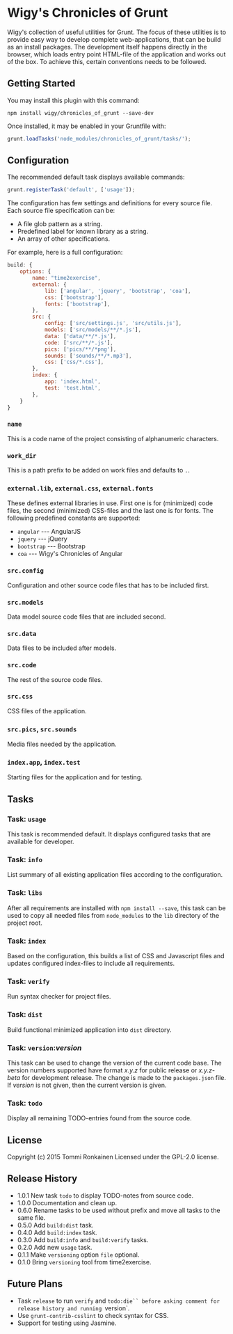 # Wigy's Chronicles of Grunt

Wigy's collection of useful utilities for Grunt. The focus of these utilities
is to provide easy way to develop complete web-applications, that can be build
as an install packages. The development itself happens directly in the browser,
which loads entry point HTML-file of the application and works out of the box.
To achieve this, certain conventions needs to be followed.

## Getting Started

You may install this plugin with this command:
```shell
npm install wigy/chronicles_of_grunt --save-dev
```

Once installed, it may be enabled in your Gruntfile with:
```js
grunt.loadTasks('node_modules/chronicles_of_grunt/tasks/');
```

## Configuration

The recommended default task displays available commands:
```js
grunt.registerTask('default', ['usage']);
```

The configuration has few settings and definitions for every source file. Each
source file specification can be:

* A file glob pattern as a string.
* Predefined label for known library as a string.
* An array of other specifications.

For example, here is a full configuration:
```js
build: {
	options: {
		name: "time2exercise",
		external: {
			lib: ['angular', 'jquery', 'bootstrap', 'coa'],
			css: ['bootstrap'],
			fonts: ['bootstrap'],
		},
		src: {
			config: ['src/settings.js', 'src/utils.js'],
			models: ['src/models/**/*.js'],
			data: ['data/**/*.js'],
			code: ['src/**/*.js'],
			pics: ['pics/**/*png'],
			sounds: ['sounds/**/*.mp3'],
			css: ['css/*.css'],
		},
		index: {
			app: 'index.html',
			test: 'test.html',
		},
	}
}
```

### `name`
This is a code name of the project consisting of alphanumeric characters.

### `work_dir`
This is a path prefix to be added on work files and defaults to `.`.

### `external.lib`, `external.css`, `external.fonts`
These defines external libraries in use. First one is for (minimized) code files,
the second (minimized) CSS-files and the last one is for fonts. The following
predefined constants are supported:
* `angular` --- AngularJS
* `jquery` --- jQuery
* `bootstrap` --- Bootstrap
* `coa` --- Wigy's Chronicles of Angular

### `src.config`
Configuration and other source code files that has to be included first.

### `src.models`
Data model source code files that are included second.

### `src.data`
Data files to be included after models.

### `src.code`
The rest of the source code files.

### `src.css`
CSS files of the application.

### `src.pics`, `src.sounds`
Media files needed by the application.

### `index.app`, `index.test`
Starting files for the application and for testing.

## Tasks

### Task: `usage`

This task is recommended default. It displays configured tasks that are
available for developer.

### Task: `info`

List summary of all existing application files according to the configuration.

### Task: `libs`

After all requirements are installed with `npm install --save`, this task can be used
to copy all needed files from `node_modules` to the `lib` directory of the project root.

### Task: `index`

Based on the configuration, this builds a list of CSS and Javascript files and
updates configured index-files to include all requirements.

### Task: `verify`

Run syntax checker for project files.

### Task: `dist`

Build functional minimized application into `dist` directory.

### Task: `version`:*version*

This task can be used to change the version of the current code base.
The version numbers supported have format *x.y.z* for public release or
*x.y.z-beta* for development release. The change is made to the `packages.json`
file. If *version* is not given, then the current version is given.

### Task: `todo`

Display all remaining TODO-entries found from the source code.

## License

Copyright (c) 2015 Tommi Ronkainen
Licensed under the GPL-2.0 license.

## Release History

* 1.0.1 New task `todo` to display TODO-notes from source code.
* 1.0.0 Documentation and clean up.
* 0.6.0 Rename tasks to be used without prefix and move all tasks to
        the same file.
* 0.5.0 Add `build:dist` task.
* 0.4.0 Add `build:index` task.
* 0.3.0 Add `build:info` and `build:verify` tasks.
* 0.2.0 Add new `usage` task.
* 0.1.1 Make `versioning` option `file` optional.
* 0.1.0 Bring `versioning` tool from time2exercise.

## Future Plans

* Task `release` to run `verify` and `todo:die`` before asking comment for release history and
  running `version`.
* Use `grunt-contrib-csslint` to check syntax for CSS.
* Support for testing using Jasmine.
